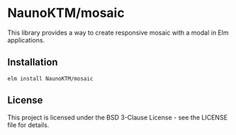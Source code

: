 # NaunoKTM/mosaic

This library provides a way to create responsive mosaic with a modal in Elm applications.

## Installation

    elm install NaunoKTM/mosaic

## License

This project is licensed under the BSD 3-Clause License - see the LICENSE file for details.
